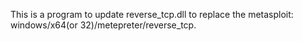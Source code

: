 This is a program to update reverse_tcp.dll to replace the metasploit:  windows/x64(or 32)/metepreter/reverse_tcp.